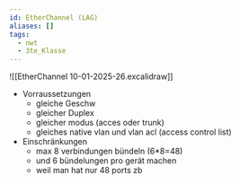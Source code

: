 ```yaml
---
id: EtherChannel (LAG)
aliases: []
tags:
  - nwt
  - 3te_Klasse
---
```

![[EtherChannel 10-01-2025-26.excalidraw]]

- Vorraussetzungen
	- gleiche Geschw
	- gleicher Duplex
	- gleicher modus (acces oder trunk)
	- gleiches native vlan und vlan acl (access control list)
- Einschränkungen
	-  max 8 verbindungen bündeln (6\*8=48)
	- und 6 bündelungen pro gerät machen
	- weil man hat nur 48 ports zb

